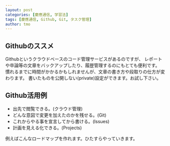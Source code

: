 ```yaml
---
layout: post
categories: [慶應通信, 学習法]
tags: [慶應通信, Github, Git, タスク管理]
author: tmo
---
```

## Githubのススメ
Githubというクラウドベースのコード管理サービスがあるのですが、
レポートや卒論等の文章をバックアップしたり、履歴管理するのにもとても便利です。
慣れるまでに時間がかかるかもしれませんが、文章の書き方や段取りの仕方が変わります。
書いたものを公開しない(private)設定ができます。お試し下さい。

## Github活用例
* 出先で閲覧できる。(クラウド管理)
* どんな意図で変更を加えたのかを残せる。(Git)
* これからやる事を宣言してから書ける。(Issues)
* 計画を見える化できる。(Projects)

例えばこんなロードマップを作れます。ひたすらやっていきます。